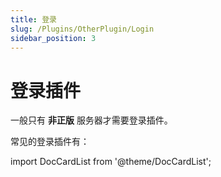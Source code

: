 ```yaml
---
title: 登录
slug: /Plugins/OtherPlugin/Login
sidebar_position: 3
---
```


# 登录插件

一般只有 **非正版** 服务器才需要登录插件。

常见的登录插件有：

import DocCardList from '@theme/DocCardList';

<DocCardList />